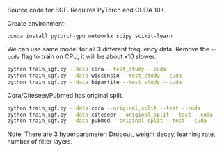 Source code for SGF. Requires PyTorch and CUDA 10+.

Create environment:
```
conda install pytorch-gpu networkx scipy scikit-learn
```

We can use same model for all 3 different frequency data. Remove the `--cuda` flag to train on CPU, it will be about x10 slower.
```bash
python train_sgf.py --data cora --test_study --cuda
python train_sgf.py --data wisconsin --test_study --cuda
python train_sgf.py --data bipartite --test_study --cuda
```

Cora/Citeseer/Pubmed has original split.
```bash
python train_sgf.py --data cora --original_split --test --cuda
python train_sgf.py --data citeseer --original_split --test --cuda
python train_sgf.py --data pubmed --original_split --test --cuda
```

Note: There are 3 hyperparameter: Dropout, weight decay, learning rate, number of filter layers.
